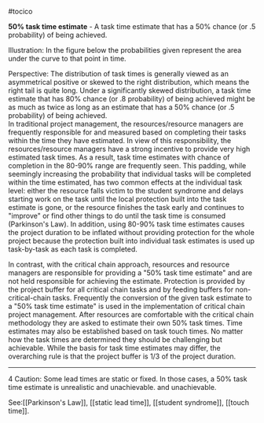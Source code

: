 #tocico

<b>50% task time estimate</b> -  A task time estimate that has a 50% chance (or .5 probability) of being achieved.

Illustration:  In the figure below the probabilities given represent the area under the curve to that point in time.


Perspective: The distribution of task times is generally viewed as an asymmetrical positive or skewed to the right distribution, which means the right tail is quite long.  Under a significantly skewed distribution, a task time estimate that has 80% chance (or .8 probability) of being achieved might be as much as twice as long as an estimate that has a 50% chance (or .5 probability) of being achieved.  
In traditional project management, the resources/resource managers are frequently responsible for 
and measured based on completing their tasks within the time they have estimated.  In view of this responsibility, the resources/resource managers have a strong incentive to provide very high estimated task times.  As a result, task time estimates with chance of completion in the 80-90% range are frequently seen.  This padding, while seemingly increasing the probability that individual tasks will be completed within the time estimated, has two common effects at the individual task level: either the resource falls victim to the student syndrome and delays starting work on the task until the local protection built into the task estimate is gone, or the resource finishes the task early and continues to "improve" or find other things to do until the task time is consumed (Parkinson's Law).  In addition, using 80-90% task time estimates causes the project duration to be inflated without providing protection for the whole project because the protection built into individual task estimates is used up task-by-task as each task is completed.

In contrast, with the critical chain approach, resources and resource managers are responsible for 
providing a "50% task time estimate" and are not held responsible for achieving the estimate.  Protection is provided by the project buffer for all critical chain tasks and by feeding buffers for non-critical-chain tasks.  Frequently the conversion of the given task estimate to a "50% task time estimate" is used in the implementation of critical chain project management.  After resources are comfortable with the critical chain methodology they are asked to estimate their own 50% task times.  Time estimates may also be established based on task touch times.  No matter how the task times are determined they should be challenging but achievable.  While the basis for task time estimates may differ, the overarching rule is that the project buffer is 1/3 of the project duration.  
<hr/>
4 
Caution: Some lead times are static or fixed.  In those cases, a 50% task time estimate is unrealistic and unachievable.
and unachievable.




See:[[Parkinson's Law]], [[static lead time]], [[student syndrome]], [[touch time]].
